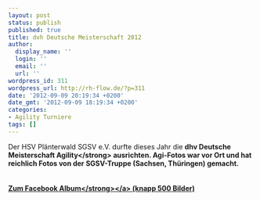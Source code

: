 ```yaml
---
layout: post
status: publish
published: true
title: dvh Deutsche Meisterschaft 2012
author:
  display_name: ''
  login: ''
  email: ''
  url: ''
wordpress_id: 311
wordpress_url: http://rh-flow.de/?p=311
date: '2012-09-09 20:19:34 +0200'
date_gmt: '2012-09-09 18:19:34 +0200'
categories:
- Agility Turniere
tags: []
---
```

<p>Der HSV Pl&auml;nterwald SGSV e.V. durfte dieses Jahr die <strong>dhv Deutsche Meisterschaft Agility<&#47;strong> ausrichten. Agi-Fotos war vor Ort und hat reichlich Fotos von der SGSV-Truppe (Sachsen, Th&uuml;ringen) gemacht.<br />
<br &#47;><br />
<a title="Fotos dvh Deutsche Meisterschaft 2012" class="rh_link_type_2" href="https:&#47;&#47;www.facebook.com&#47;media&#47;set&#47;?set=a.464849873535632.99951.158713964149226&amp;type=3" target="_blank"><strong>Zum Facebook Album<&#47;strong><&#47;a> (knapp 500 Bilder)</p>
